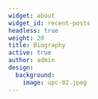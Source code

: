 ```yaml
---
widget: about
widget_id: recent-posts
headless: true
weight: 20
title: Biography
active: true
author: admin
design:
  background:
    image: upc-02.jpeg
---
```

